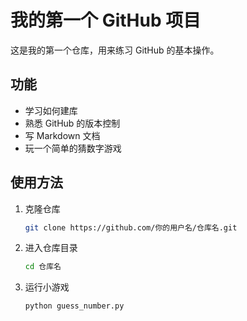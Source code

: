 # 我的第一个 GitHub 项目

这是我的第一个仓库，用来练习 GitHub 的基本操作。

## 功能
- 学习如何建库
- 熟悉 GitHub 的版本控制
- 写 Markdown 文档
- 玩一个简单的猜数字游戏

## 使用方法
1. 克隆仓库
    ```bash
    git clone https://github.com/你的用户名/仓库名.git
    ```
2. 进入仓库目录
    ```bash
    cd 仓库名
    ```
3. 运行小游戏
    ```bash
    python guess_number.py
    ```
